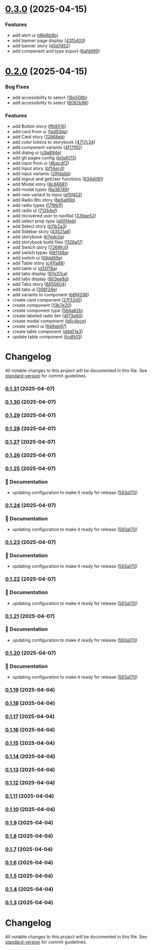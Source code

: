 # [0.3.0](https://github.com/bluewave-labs/prism-design-system/compare/v0.2.0...v0.3.0) (2025-04-15)


### Features

* add alert ui ([d8e8b8b](https://github.com/bluewave-labs/prism-design-system/commit/d8e8b8b872bba82188b3d3e90f8561e1aa099880))
* add banner page display ([43f5403](https://github.com/bluewave-labs/prism-design-system/commit/43f540343254e7b35d2ce0780ea0735d8c9353e5))
* add banner story ([45d7d52](https://github.com/bluewave-labs/prism-design-system/commit/45d7d5296f3a919fd7cfda6b0734c47c395a7efe))
* add component and type export ([6afd999](https://github.com/bluewave-labs/prism-design-system/commit/6afd99967cf1e5e980b105d7d230e06610ddcae9))

# [0.2.0](https://github.com/bluewave-labs/prism-design-system/compare/v0.1.3...v0.2.0) (2025-04-15)


### Bug Fixes

* add accessibility to select ([16e508b](https://github.com/bluewave-labs/prism-design-system/commit/16e508bef9d9e40fa48c1f858e6fb459d85b2a24))
* add accessibility to select ([8092b96](https://github.com/bluewave-labs/prism-design-system/commit/8092b9675141874dc1082d48cfd9d6257523b86e))


### Features

* add Button story ([ffb9516](https://github.com/bluewave-labs/prism-design-system/commit/ffb9516305e6da119dc0cc08c671c434e60dbd77))
* add card from ui ([fad93da](https://github.com/bluewave-labs/prism-design-system/commit/fad93daf624bb826719be7f12b36be4c847c228b))
* add Card story ([12868eb](https://github.com/bluewave-labs/prism-design-system/commit/12868ebf2253629fe7782e7406a1bdded299531f))
* add color tokens to storybook ([4717c34](https://github.com/bluewave-labs/prism-design-system/commit/4717c34d8c43fe8a252752925f1709acc746d701))
* add component variants ([4f17f92](https://github.com/bluewave-labs/prism-design-system/commit/4f17f921812d6dc29a63c64ad1d6b8279a5c6329))
* add dialog ui ([c9a894e](https://github.com/bluewave-labs/prism-design-system/commit/c9a894eeb66c0ccbe2af49f8ac97cd1b01b3b64b))
* add gh pages config ([b0e6175](https://github.com/bluewave-labs/prism-design-system/commit/b0e61758784076a5cbbf43ff1e918d8a7daf5cbf))
* add input from ui ([4bacdf2](https://github.com/bluewave-labs/prism-design-system/commit/4bacdf2122afe2bd394ec3498dd33b91315dd861))
* add Input story ([bf14ec4](https://github.com/bluewave-labs/prism-design-system/commit/bf14ec45a979ca13ab68845def14db019320396b))
* add input variants ([29fda9d](https://github.com/bluewave-labs/prism-design-system/commit/29fda9d21143896f59f2c3b7272870908c2787bd))
* add logout and getUser functions ([934d091](https://github.com/bluewave-labs/prism-design-system/commit/934d091d06fcd5d3a832d84c995135bbba78bfa5))
* add Modal story ([8c66681](https://github.com/bluewave-labs/prism-design-system/commit/8c666817caa1afcd9321c1539cea4bcf7e9c75cc))
* add modal types ([6a36748](https://github.com/bluewave-labs/prism-design-system/commit/6a36748b1e988cf73a0df765bdb139a055f639a9))
* add new variant to input ([ef5f452](https://github.com/bluewave-labs/prism-design-system/commit/ef5f452088bee5ab87b53ed6cf2eb5e01b5e8e8b))
* add Radio Btn story ([6e6a66b](https://github.com/bluewave-labs/prism-design-system/commit/6e6a66b5699a75da056ece1bf4a9b954a15e1df1))
* add radio types ([f7f9b1f](https://github.com/bluewave-labs/prism-design-system/commit/f7f9b1f7029d512070e3afdf3ac7409e8eab72a8))
* add radio ui ([71354ef](https://github.com/bluewave-labs/prism-design-system/commit/71354ef8091ee13e411917bf9ce600111976bb4e))
* add recovered user to navRail ([339ae52](https://github.com/bluewave-labs/prism-design-system/commit/339ae529943eb8503cf79b80d32dad1d99972d04))
* add select prop type ([a60f4eb](https://github.com/bluewave-labs/prism-design-system/commit/a60f4eb779619ce74c4aa144c3b650dea9eb9cdf))
* add Select story ([b11b2a3](https://github.com/bluewave-labs/prism-design-system/commit/b11b2a3252e674262fae23127022bc6064d5974a))
* add Sidebar story ([43521a6](https://github.com/bluewave-labs/prism-design-system/commit/43521a6ea4bbb3ec1bcf3ee553f6e3a824a24f5f))
* add storybook ([b7edc0a](https://github.com/bluewave-labs/prism-design-system/commit/b7edc0a60ed93bd7c234c3545c64ee1811088b18))
* add storybook build files ([1128a17](https://github.com/bluewave-labs/prism-design-system/commit/1128a17f14f8e4d406d0709b5a28be8641db3e5c))
* add Switch story ([7268fc0](https://github.com/bluewave-labs/prism-design-system/commit/7268fc07edccb8427984f8035238698ef72eec2e))
* add switch types ([681148a](https://github.com/bluewave-labs/prism-design-system/commit/681148a59d8da75dec02c53c11103abb03ab6e5d))
* add switch ui ([08dd69e](https://github.com/bluewave-labs/prism-design-system/commit/08dd69ed5f92b9708a35e6e882eb99c345cd916e))
* add Table story ([c41fa88](https://github.com/bluewave-labs/prism-design-system/commit/c41fa88c9585f4366efc25734a6c49df40d4fb27))
* add table ui ([d35f18a](https://github.com/bluewave-labs/prism-design-system/commit/d35f18a9349038d7e3a9597255b0c0a7f36f3341))
* add tabs display ([97e37ce](https://github.com/bluewave-labs/prism-design-system/commit/97e37ce2505fb725bc2e33599355f0fdd2532176))
* add tabs display ([803ee8d](https://github.com/bluewave-labs/prism-design-system/commit/803ee8dff724d62b8f78f126051f87e9739ab8bb))
* add Tabs story ([8855604](https://github.com/bluewave-labs/prism-design-system/commit/8855604b623cd3b9b9e50b0e4b2d09cfb153e11a))
* add tabs ui ([306f24e](https://github.com/bluewave-labs/prism-design-system/commit/306f24ea0badf02e8c4c2c7199781c15479a4691))
* add variants to component ([b6f4298](https://github.com/bluewave-labs/prism-design-system/commit/b6f4298ac01e8b053fd6dc22ba3e0163dde15a85))
* create card component ([37f32d5](https://github.com/bluewave-labs/prism-design-system/commit/37f32d5f62211585783a48e61f1c0812e666a736))
* create component ([13b7e20](https://github.com/bluewave-labs/prism-design-system/commit/13b7e2056620e9122c602dcc41495bee8a4e473c))
* create component type ([564a82b](https://github.com/bluewave-labs/prism-design-system/commit/564a82b8f154f5f24a59c478b4349377cea425f4))
* create labeled radio btn ([4f73e60](https://github.com/bluewave-labs/prism-design-system/commit/4f73e603db57b121935d88cd16b7abfe9cc7e875))
* create modal component ([b6c4ece](https://github.com/bluewave-labs/prism-design-system/commit/b6c4ece734d809fd22fca61261ee41c47973b88d))
* create select ui ([648eb97](https://github.com/bluewave-labs/prism-design-system/commit/648eb975ecca6ae5711b6700029dd668c551f616))
* create table component ([ddd51e3](https://github.com/bluewave-labs/prism-design-system/commit/ddd51e3aa235025f0de6a8586cdb5312ab01e3cf))
* update table component ([fcdfb13](https://github.com/bluewave-labs/prism-design-system/commit/fcdfb13e467c0bd0f0e650b37754caa9b7cfc2dc))

# Changelog

All notable changes to this project will be documented in this file. See [standard-version](https://github.com/conventional-changelog/standard-version) for commit guidelines.

### [0.1.31](https://github.com/bluewave-labs/prism-design-system/compare/v0.1.30...v0.1.31) (2025-04-07)

### [0.1.30](https://github.com/bluewave-labs/prism-design-system/compare/v0.1.29...v0.1.30) (2025-04-07)

### [0.1.29](https://github.com/bluewave-labs/prism-design-system/compare/v0.1.28...v0.1.29) (2025-04-07)

### [0.1.28](https://github.com/bluewave-labs/prism-design-system/compare/v0.1.27...v0.1.28) (2025-04-07)

### [0.1.27](https://github.com/bluewave-labs/prism-design-system/compare/v0.1.26...v0.1.27) (2025-04-07)

### [0.1.26](https://github.com/bluewave-labs/prism-design-system/compare/v0.1.25...v0.1.26) (2025-04-07)

### [0.1.25](https://github.com/bluewave-labs/prism-design-system/compare/v0.1.19...v0.1.25) (2025-04-07)


### 📝 Documentation

* updating configuration to make it ready for release ([593a170](https://github.com/bluewave-labs/prism-design-system/commit/593a170415d0267fd41bfcb8158373c7974cfc97))

### [0.1.24](https://github.com/bluewave-labs/prism-design-system/compare/v0.1.19...v0.1.24) (2025-04-07)


### 📝 Documentation

* updating configuration to make it ready for release ([593a170](https://github.com/bluewave-labs/prism-design-system/commit/593a170415d0267fd41bfcb8158373c7974cfc97))

### [0.1.23](https://github.com/bluewave-labs/prism-design-system/compare/v0.1.19...v0.1.23) (2025-04-07)


### 📝 Documentation

* updating configuration to make it ready for release ([593a170](https://github.com/bluewave-labs/prism-design-system/commit/593a170415d0267fd41bfcb8158373c7974cfc97))

### [0.1.22](https://github.com/bluewave-labs/prism-design-system/compare/v0.1.19...v0.1.22) (2025-04-07)


### 📝 Documentation

* updating configuration to make it ready for release ([593a170](https://github.com/bluewave-labs/prism-design-system/commit/593a170415d0267fd41bfcb8158373c7974cfc97))

### [0.1.21](https://github.com/bluewave-labs/prism-design-system/compare/v0.1.19...v0.1.21) (2025-04-07)


### 📝 Documentation

* updating configuration to make it ready for release ([593a170](https://github.com/bluewave-labs/prism-design-system/commit/593a170415d0267fd41bfcb8158373c7974cfc97))

### [0.1.20](https://github.com/bluewave-labs/prism-design-system/compare/v0.1.19...v0.1.20) (2025-04-07)


### 📝 Documentation

* updating configuration to make it ready for release ([593a170](https://github.com/bluewave-labs/prism-design-system/commit/593a170415d0267fd41bfcb8158373c7974cfc97))

### [0.1.19](https://github.com/bluewave-labs/prism-design-system/compare/v0.1.18...v0.1.19) (2025-04-04)

### [0.1.18](https://github.com/bluewave-labs/prism-design-system/compare/v0.1.17...v0.1.18) (2025-04-04)

### [0.1.17](https://github.com/bluewave-labs/prism-design-system/compare/v0.1.16...v0.1.17) (2025-04-04)

### [0.1.16](https://github.com/bluewave-labs/prism-design-system/compare/v0.1.15...v0.1.16) (2025-04-04)

### [0.1.15](https://github.com/bluewave-labs/prism-design-system/compare/v0.1.14...v0.1.15) (2025-04-04)

### [0.1.14](https://github.com/bluewave-labs/prism-design-system/compare/v0.1.13...v0.1.14) (2025-04-04)

### [0.1.13](https://github.com/bluewave-labs/prism-design-system/compare/v0.1.12...v0.1.13) (2025-04-04)

### [0.1.12](https://github.com/bluewave-labs/prism-design-system/compare/v0.1.11...v0.1.12) (2025-04-04)

### [0.1.11](https://github.com/bluewave-labs/prism-design-system/compare/v0.1.10...v0.1.11) (2025-04-04)

### [0.1.10](https://github.com/bluewave-labs/prism-design-system/compare/v0.1.9...v0.1.10) (2025-04-04)

### [0.1.9](https://github.com/bluewave-labs/prism-design-system/compare/v0.1.8...v0.1.9) (2025-04-04)

### [0.1.8](https://github.com/bluewave-labs/prism-design-system/compare/v0.1.7...v0.1.8) (2025-04-04)

### [0.1.7](https://github.com/bluewave-labs/prism-design-system/compare/v0.1.6...v0.1.7) (2025-04-04)

### [0.1.6](https://github.com/bluewave-labs/prism-design-system/compare/v0.1.5...v0.1.6) (2025-04-04)

### [0.1.5](https://github.com/bluewave-labs/prism-design-system/compare/v0.1.4...v0.1.5) (2025-04-04)

### [0.1.4](https://github.com/bluewave-labs/prism-design-system/compare/v0.1.3...v0.1.4) (2025-04-04)

### [0.1.3](https://github.com/bluewave-labs/prism-design-system/compare/v0.1.2...v0.1.3) (2025-04-04)

# Changelog

All notable changes to this project will be documented in this file. See [standard-version](https://github.com/conventional-changelog/standard-version) for commit guidelines.

